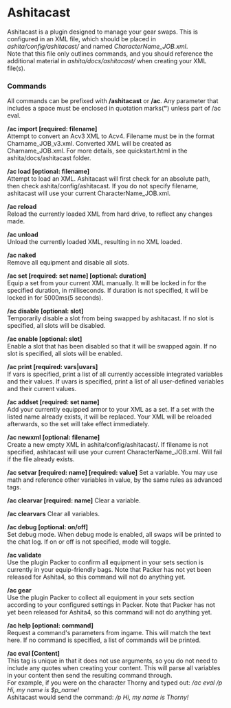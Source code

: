 # Ashitacast
Ashitacast is a plugin designed to manage your gear swaps.  This is configured in an XML file, which should be placed in *ashita/config/ashitacast/* and named *CharacterName_JOB.xml*.  
Note that this file only outlines commands, and you should reference the additional material in *ashita/docs/ashitacast/* when creating your XML file(s).

### Commands
All commands can be prefixed with **/ashitacast** or **/ac**.
Any parameter that includes a space must be enclosed in quotation marks(**"**) unless part of /ac eval.

**/ac import [required: filename]**<br>
Attempt to convert an Acv3 XML to Acv4.  Filename must be in the format Charname_JOB_v3.xml.  Converted XML will be created as Charname_JOB.xml.  For more details, see quickstart.html in the ashita/docs/ashitacast folder.

**/ac load [optional: filename]**<br>
Attempt to load an XML.  Ashitacast will first check for an absolute path, then check ashita/config/ashitacast.  If you do not specify filename, ashitacast will use your current CharacterName_JOB.xml.

**/ac reload**<br>
Reload the currently loaded XML from hard drive, to reflect any changes made.

**/ac unload**<br>
Unload the currently loaded XML, resulting in no XML loaded.

**/ac naked**<br>
Remove all equipment and disable all slots.

**/ac set [required: set name] [optional: duration]**<br>
Equip a set from your current XML manually.  It will be locked in for the specified duration, in milliseconds.  If duration is not specified, it will be locked in for 5000ms(5 seconds).

**/ac disable [optional: slot]**<br>
Temporarily disable a slot from being swapped by ashitacast.  If no slot is specified, all slots will be disabled.

**/ac enable [optional: slot]**<br>
Enable a slot that has been disabled so that it will be swapped again.  If no slot is specified, all slots will be enabled.

**/ac print [required: vars|uvars]**<br>
If vars is specified, print a list of all currently accessible integrated variables and their values.  If uvars is specified, print a list of all user-defined variables and their current values.

**/ac addset [required: set name]**<br>
Add your currently equipped armor to your XML as a set.  If a set with the listed name already exists, it will be replaced.  Your XML will be reloaded afterwards, so the set will take effect immediately.

**/ac newxml [optional: filename]**<br>
Create a new empty XML in ashita/config/ashitacast/.  If filename is not specified, ashitacast will use your current CharacterName_JOB.xml.  Will fail if the file already exists.

**/ac setvar [required: name] [required: value]**
Set a variable.  You may use math and reference other variables in value, by the same rules as advanced tags.
 
**/ac clearvar [required: name]**
Clear a variable.
 
**/ac clearvars**
Clear all variables.

**/ac debug [optional: on/off]**<br>
Set debug mode.  When debug mode is enabled, all swaps will be printed to the chat log.  If on or off is not specified, mode will toggle.

**/ac validate**<br>
Use the plugin Packer to confirm all equipment in your sets section is currently in your equip-friendly bags.  Note that Packer has not yet been released for Ashita4, so this command will not do anything yet.

**/ac gear**<br>
Use the plugin Packer to collect all equipment in your sets section according to your configured settings in Packer.  Note that Packer has not yet been released for Ashita4, so this command will not do anything yet.

**/ac help [optional: command]**<br>
Request a command's parameters from ingame.  This will match the text here.  If no command is specified, a list of commands will be printed.

**/ac eval [Content]**<br>
This tag is unique in that it does not use arguments, so you do not need to include any quotes when creating your content.  This will parse all variables in your content then send the resulting command through.<br>
For example, if you were on the character Thorny and typed out: */ac eval /p Hi, my name is $p_name!*<br>
Ashitacast would send the command: */p Hi, my name is Thorny!*
